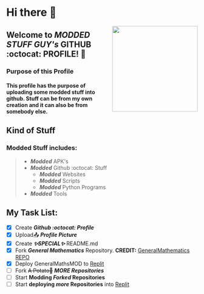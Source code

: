 # Hi there 👋
<img align="right" width="225" height="225" src="https://encrypted-tbn0.gstatic.com/images?q=tbn:ANd9GcQHOIrpEnyNe7uOZ8h1h1F2Hm-bxBHgm8yfiCPlW9Dd7mWjSve1Ih4f0SgxgGbHeRshR5E&usqp=CAU">

## Welcome to ***MODDED STUFF GUY's*** GITHUB :octocat: PROFILE! 🎉

### Purpose of this Profile
#### This profile has the purpose of uploading some modded stuff into github. Stuff can be from my own creation and it can also be from somebody else.

## Kind of Stuff
### Modded Stuff includes:
> - ***Modded*** APK's
> - ***Modded*** Github :octocat: Stuff
>   - ***Modded*** Websites
>   - ***Modded*** Scripts
>   - ***Modded*** Python Programs
> - ***Modded*** Tools

## My Task List:
- [x] Create ***Github :octocat: Profile***
- [x] Upload📤 ***Profile Picture***
- [x] Create ***✨SPECIAL✨*** README.md
- [x] Fork ***General Mathematics*** Repository. **CREDIT:** [GeneralMathematics REPO](https://github.com/GeneralMathematics/General-Mathematics-Beta)
- [x] Deploy GeneralMathsMOD to [Replit](https://replit.com)
- [ ] Fork  ~~A Potato🥔~~  ***MORE Repositories***
- [ ] Start **Modding *Forked* Repositories**
- [ ] Start **deploying *more* Repositories** into [Replit](https://replit.com)
